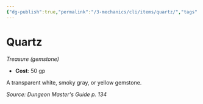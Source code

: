 ```yaml
---
{"dg-publish":true,"permalink":"/3-mechanics/cli/items/quartz/","tags":["ttrpg-cli/compendium/src/5e/dmg","ttrpg-cli/item/gear/treasure-gemstone","ttrpg-cli/item/rarity/none"]}
---
```


# Quartz
*Treasure (gemstone)*  


- **Cost**: 50 gp

A transparent white, smoky gray, or yellow gemstone.

*Source: Dungeon Master's Guide p. 134*